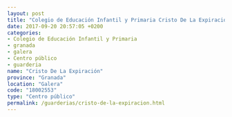 ```yaml
---
layout: post
title: "Colegio de Educación Infantil y Primaria Cristo De La Expiración"
date: 2017-09-20 20:57:05 +0200
categories:
- Colegio de Educación Infantil y Primaria
- granada
- galera
- Centro público
- guarderia
name: "Cristo De La Expiración"
province: "Granada"
location: "Galera"
code: "18002553"
type: "Centro público"
permalink: /guarderias/cristo-de-la-expiracion.html
---
```

